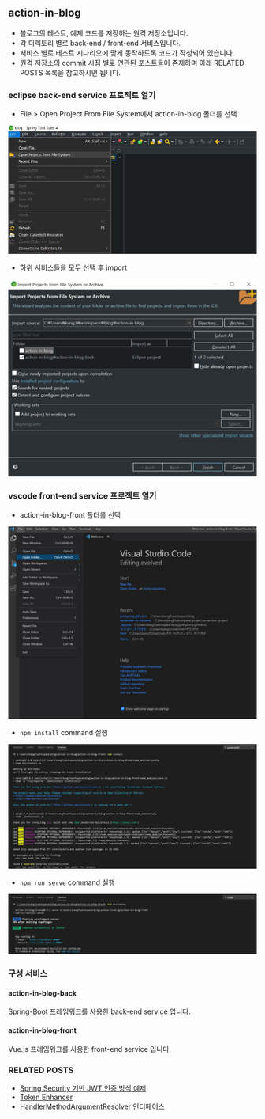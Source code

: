 
## action-in-blog
- 블로그의 테스트, 예제 코드를 저장하는 원격 저장소입니다.
- 각 디렉토리 별로 back-end / front-end 서비스입니다.
- 서비스 별로 테스트 시나리오에 맞게 동작하도록 코드가 작성되어 있습니다. 
- 원격 저장소의 commit 시점 별로 연관된 포스트들이 존재하며 아래 RELATED POSTS 목록을 참고하시면 됩니다.

### eclipse back-end service 프로젝트 열기
- File > Open Project From File System에서 action-in-blog 폴더를 선택
<p align="left"><img src="/images/action-in-blog-1.JPG"></p>

- 하위 서비스들을 모두 선택 후 import
<p align="left"><img src="/images/action-in-blog-2.JPG"></p>

### vscode front-end service 프로젝트 열기
- action-in-blog-front 폴더를 선택
<p align="left"><img src="/images/action-in-blog-3.JPG"></p>

- `npm install` command 실행 
<p align="left"><img src="/images/action-in-blog-4.JPG"></p>

- `npm run serve` command 실행
<p align="left"><img src="/images/action-in-blog-5.JPG"></p>

### 구성 서비스
#### action-in-blog-back
Spring-Boot 프레임워크를 사용한 back-end service 입니다.

#### action-in-blog-front
Vue.js 프레임워크를 사용한 front-end service 입니다.

### RELATED POSTS
- [Spring Security 기반 JWT 인증 방식 예제][post-1-link]
- [Token Enhancer][post-2-link]
- [HandlerMethodArgumentResolver 인터페이스][post-3-link]

[post-1-link]: https://junhyunny.github.io/spring-boot/spring-security/spring-security-example/
[post-2-link]: https://junhyunny.github.io/spring-boot/spring-security/token-enhancer/
[post-3-link]: https://junhyunny.github.io/spring-boot/handler-method-argument-resolver/